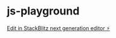 # js-playground

[Edit in StackBlitz next generation editor ⚡️](https://stackblitz.com/~/github.com/alanrsoares/js-playground)